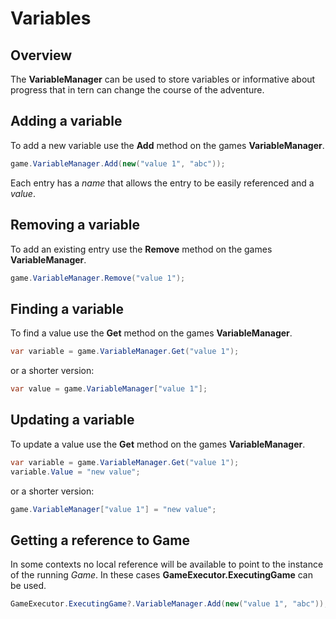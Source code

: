 # Variables

## Overview
The **VariableManager** can be used to store variables or informative about progress that in tern can change the course of the adventure.

## Adding a variable
To add a new variable use the **Add** method on the games **VariableManager**.

```csharp
game.VariableManager.Add(new("value 1", "abc"));
```

Each entry has a *name* that allows the entry to be easily referenced and a *value*.

## Removing a variable
To add an existing entry use the **Remove** method on the games **VariableManager**.

```csharp
game.VariableManager.Remove("value 1");
```

## Finding a variable
To find a value use the **Get** method on the games **VariableManager**.

```csharp
var variable = game.VariableManager.Get("value 1");
```

or a shorter version:

```csharp
var value = game.VariableManager["value 1"];
```

## Updating a variable
To update a value use the **Get** method on the games **VariableManager**.

```csharp
var variable = game.VariableManager.Get("value 1");
variable.Value = "new value";
```

or a shorter version:

```csharp
game.VariableManager["value 1"] = "new value";
```

## Getting a reference to Game
In some contexts no local reference will be available to point to the instance of the running *Game*. In these cases **GameExecutor.ExecutingGame** can be used.

```csharp
GameExecutor.ExecutingGame?.VariableManager.Add(new("value 1", "abc"));
```

